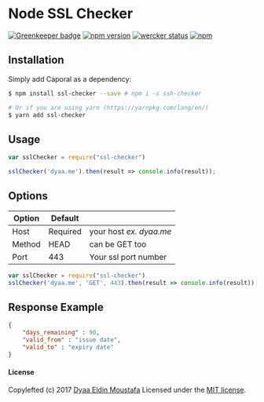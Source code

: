 # Node SSL Checker

[![Greenkeeper badge](https://badges.greenkeeper.io/dyaa/node-ssl-checker.svg)](https://greenkeeper.io/)
[![npm version](https://badge.fury.io/js/ssl-checker.svg)](https://badge.fury.io/js/ssl-checker) [![wercker status](https://app.wercker.com/status/6d674e83dd3412cc21f7bd90e639755d/s/master "wercker status")](https://app.wercker.com/project/byKey/6d674e83dd3412cc21f7bd90e639755d)  [![npm](https://img.shields.io/npm/dt/ssl-checker.svg)](https://github.com/dyaa/node-ssl-checker)

## Installation
Simply add Caporal as a dependency:
```bash
$ npm install ssl-checker --save # npm i -s ssh-checker

# Or if you are using yarn (https://yarnpkg.com/lang/en/)
$ yarn add ssl-checker
```

## Usage

```javascript
var sslChecker = require("ssl-checker")

sslChecker('dyaa.me').then(result => console.info(result));
```

## Options
| Option | Default |  |
| ------ | ------ | ------ |
| Host | Required | your host *ex. dyaa.me* |
| Method | HEAD | can be GET too |
| Port | 443 | Your ssl port number |

```javascript
var sslChecker = require("ssl-checker")
sslChecker('dyaa.me', 'GET', 443).then(result => console.info(result));
```

## Response Example
```json
{
	"days_remaining" : 90,
	"valid_from" : "issue date",
	"valid_to" : "expiry date"
}
```

#### License

Copylefted (c) 2017 [Dyaa Eldin Moustafa][1] Licensed under the [MIT license][2].


  [1]: https://dyaa.me/
  [2]: https://github.com/dyaa/node-ssl-checker/blob/master/LICENSE
